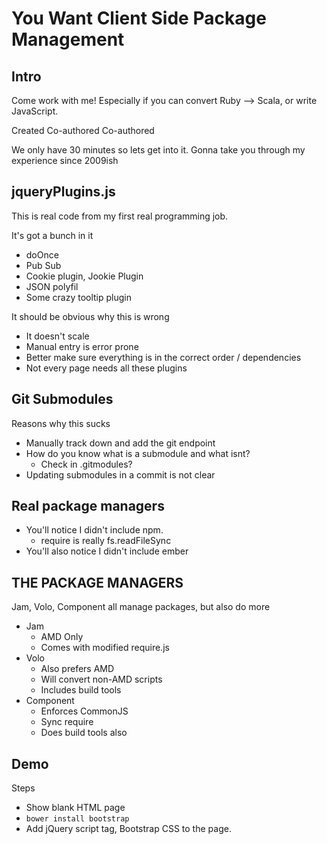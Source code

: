 # You Want Client Side Package Management

Intro
-----

Come work with me! Especially if you can convert Ruby --> Scala,
     or write JavaScript.

Created
Co-authored
Co-authored

We only have 30 minutes so lets get into it.
Gonna take you through my experience since 2009ish

jqueryPlugins.js
----------------

This is real code from my first real programming job.

It's got a bunch in it

  * doOnce
  * Pub Sub
  * Cookie plugin, Jookie Plugin
  * JSON polyfil
  * Some crazy tooltip plugin

It should be obvious why this is wrong

  * It doesn't scale
  * Manual entry is error prone
  * Better make sure everything is in the correct order / dependencies
  * Not every page needs all these plugins

Git Submodules
--------------

Reasons why this sucks

  * Manually track down and add the git endpoint
  * How do you know what is a submodule and what isnt?
    * Check in .gitmodules?
  * Updating submodules in a commit is not clear

Real package managers
---------------------

* You'll notice I didn't include npm.
    * require is really fs.readFileSync
* You'll also notice I didn't include ember

THE PACKAGE MANAGERS
--------------------
Jam, Volo, Component all manage packages, but also do more

* Jam
    * AMD Only
    * Comes with modified require.js
* Volo
    * Also prefers AMD
    * Will convert non-AMD scripts
    * Includes build tools
* Component
    * Enforces CommonJS
    * Sync require
    * Does build tools also

Demo
----

Steps

  - Show blank HTML page
  - `bower install bootstrap`
  - Add jQuery script tag, Bootstrap CSS to the page.
